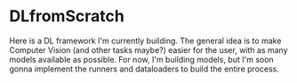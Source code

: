 # DLfromScratch
 
Here is a DL framework I'm currently building. The general idea is to make Computer Vision (and other tasks maybe?) easier for the user, with as many models available as possible.
For now, I'm building models, but I'm soon gonna implement the runners and dataloaders to build the entire process.

